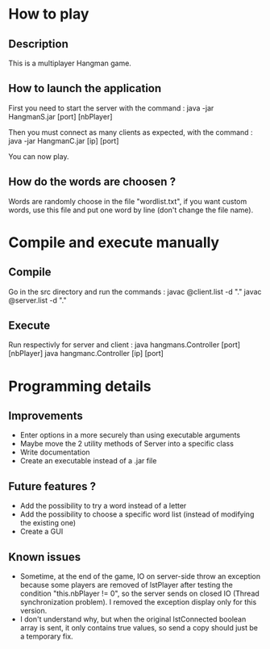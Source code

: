 # How to play
## Description
This is a multiplayer Hangman game.

## How to launch the application
First you need to start the server with the command :
java -jar HangmanS.jar [port] [nbPlayer]

Then you must connect as many clients as expected, with the command :
java -jar HangmanC.jar [ip] [port]

You can now play.

## How do the words are choosen ?
Words are randomly choose in the file "wordlist.txt", if you want custom words, use this file and put one word by line (don't change the file name).

# Compile and execute manually
## Compile
Go in the src directory and run the commands :
javac @client.list -d "."
javac @server.list -d "."

## Execute
Run respectivly for server and client :
java hangmans.Controller [port] [nbPlayer]
java hangmanc.Controller [ip] [port]


# Programming details
## Improvements
- Enter options in a more securely than using executable arguments
- Maybe move the 2 utility methods of Server into a specific class
- Write documentation
- Create an executable instead of a .jar file

## Future features ?
- Add the possibility to try a word instead of a letter
- Add the possibility to choose a specific word list (instead of modifying the existing one)
- Create a GUI

## Known issues
- Sometime, at the end of the game, IO on server-side throw an exception because some players are removed of lstPlayer after testing the condition "this.nbPlayer != 0", so the server sends on closed IO (Thread synchronization problem). I removed the exception display only for this version.
- I don't understand why, but when the original lstConnected boolean array is sent, it only contains true values, so send a copy should just be a temporary fix.